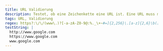 ```yaml
---
title: URL Validierung
description: Testet, ob eine Zeichenkette eine URL ist. Eine URL muss mit http:// oder https:// beginnen.
tags: URL, Validierung
regex: https?:\/\/(www\.)?[-a-zA-Z0-9@:%._\+~#=]{2,256}\.[a-z]{2,6}\b([-a-zA-Z0-9@:%_\+.~#()?&//=]*)
testString: |
  http://www.google.com
  https://www.google.com
  www.google.com
---
```

